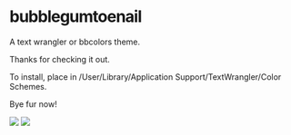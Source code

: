 <b style="letter-spacing:-1px;">bubblegumtoenail</b>
================

A text wrangler or bbcolors theme.

Thanks for checking it out.

To install, place in /User/Library/Application Support/TextWrangler/Color Schemes.

Bye fur now!

<img src="https://s3.amazonaws.com/vpm-clients/bubblegumtoenail/bubble-gum-toenail-image-one.jpg">
<img src="https://s3.amazonaws.com/vpm-clients/bubblegumtoenail/bubble-gum-toenail-image-two.jpg">
